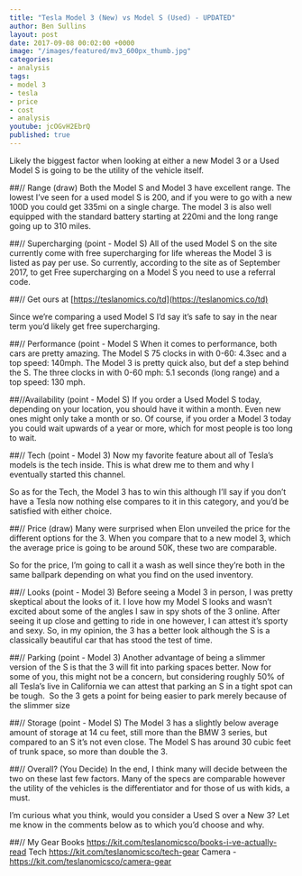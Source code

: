 ```yaml
---
title: "Tesla Model 3 (New) vs Model S (Used) - UPDATED"
author: Ben Sullins
layout: post
date: 2017-09-08 00:02:00 +0000
image: "/images/featured/mv3_600px_thumb.jpg"
categories:
- analysis
tags:
- model 3
- tesla
- price
- cost
- analysis
youtube: jcOGvH2EbrQ
published: true
---
```

Likely the biggest factor when looking at either a new Model 3 or a Used Model S is going to be the utility of the vehicle itself.

##// Range (draw)
Both the Model S and Model 3 have excellent range. The lowest I’ve seen for a used model S is 200, and if you were to go with a new 100D you could get 335mi on a single charge. The model 3 is also well equipped with the standard battery starting at 220mi and the long range going up to 310 miles.

##// Supercharging (point - Model S)
All of the used Model S on the site currently come with free supercharging for life whereas the Model 3 is listed as pay per use. So currently, according to the site as of September 2017, to get Free supercharging on a Model S you need to use a referral code.

##// Get ours at [https://teslanomics.co/td](https://teslanomics.co/td)

Since we’re comparing a used Model S I’d say it’s safe to say in the near term you’d likely get free supercharging.

##// Performance (point - Model S
When it comes to performance, both cars are pretty amazing. The Model S 75 clocks in with 0-60: 4.3sec and a top speed: 140mph. The Model 3 is pretty quick also, but def a step behind the S. The three clocks in with 0-60 mph: 5.1 seconds (long range) and a top speed: 130 mph.

##//Availability (point - Model S)
If you order a Used Model S today, depending on your location, you should have it within a month. Even new ones might only take a month or so. Of course, if you order a Model 3 today you could wait upwards of a year or more, which for most people is too long to wait.

##// Tech (point - Model 3)
Now my favorite feature about all of Tesla’s models is the tech inside. This is what drew me to them and why I eventually started this channel. 

So as for the Tech, the Model 3 has to win this although I’ll say if you don’t have a Tesla now nothing else compares to it in this category, and you’d be satisfied with either choice.

##// Price (draw)
Many were surprised when Elon unveiled the price for the different options for the 3. When you compare that to a new model 3, which the average price is going to be around 50K, these two are comparable.

So for the price, I’m going to call it a wash as well since they’re both in the same ballpark depending on what you find on the used inventory.

##// Looks (point - Model 3)
Before seeing a Model 3 in person, I was pretty skeptical about the looks of it. I love how my Model S looks and wasn’t excited about some of the angles I saw in spy shots of the 3 online. After seeing it up close and getting to ride in one however, I can attest it’s sporty and sexy. So, in my opinion, the 3 has a better look although the S is a classically beautiful car that has stood the test of time.

##// Parking (point - Model 3)
Another advantage of being a slimmer version of the S is that the 3 will fit into parking spaces better. Now for some of you, this might not be a concern, but considering roughly 50% of all Tesla’s live in California we can attest that parking an S in a tight spot can be tough.  So the 3 gets a point for being easier to park merely because of the slimmer size

##// Storage (point - Model S)
The Model 3 has a slightly below average amount of storage at 14 cu feet, still more than the BMW 3 series, but compared to an S it’s not even close. The Model S has around 30 cubic feet of trunk space, so more than double the 3.

##// Overall? (You Decide)
In the end, I think many will decide between the two on these last few factors. Many of the specs are comparable however the utility of the vehicles is the differentiator and for those of us with kids, a must.

I’m curious what you think, would you consider a Used S over a New 3? Let me know in the comments below as to which you’d choose and why.

##// My Gear
Books https://kit.com/teslanomicsco/books-i-ve-actually-read
Tech https://kit.com/teslanomicsco/tech-gear
Camera - https://kit.com/teslanomicsco/camera-gear
